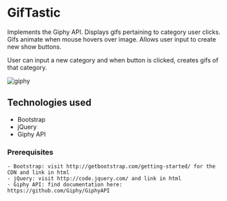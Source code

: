 # GifTastic

Implements the Giphy API. Displays gifs pertaining to category user clicks. Gifs animate when mouse hovers over image. Allows user input to create new show buttons.

User can input a new category and when button is clicked, creates gifs of that category.

![giphy](https://user-images.githubusercontent.com/38441292/44436878-25e41600-a57d-11e8-85b6-6957a87198e0.JPG)

## Technologies used
- Bootstrap
- jQuery
- Giphy API

### Prerequisites

```
- Bootstrap: visit http://getbootstrap.com/getting-started/ for the CDN and link in html
- jQuery: visit http://code.jquery.com/ and link in html
- Giphy API: find documentation here: https://github.com/Giphy/GiphyAPI
```
